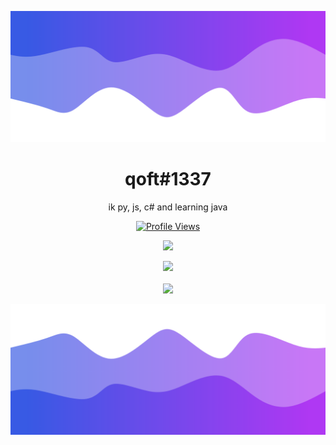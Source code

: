 ![Header](./header.png)

<h1 align="center">qoft#1337</h1>
<p align="center">ik py, js, c# and learning java</p>
<a href="https://github.com/Qoft">
  <p align="center">
    <img src="https://komarev.com/ghpvc/?username=Qoft" alt="Profile Views">
  </p>
</a>

<p align="center">
  <img src="https://github-readme-stats.vercel.app/api/?username=Qoft&title_color=4F8CC9&text_color=9f9f9f&show_icons=true&bg_color=00000000&hide_border=true&icon_color=4F8CC9&hide_title=true&count_private=true" />
</p>

<p align="center">
  <img src="GET FROM https://discord.c99.nl" />
  <br />
  <br />
  <img src="https://github-profile-trophy.vercel.app/?username=Qoft&theme=nord&margin-w=15&margin-h=1&column=6" />
</p>

![Footer](./footer.png)
